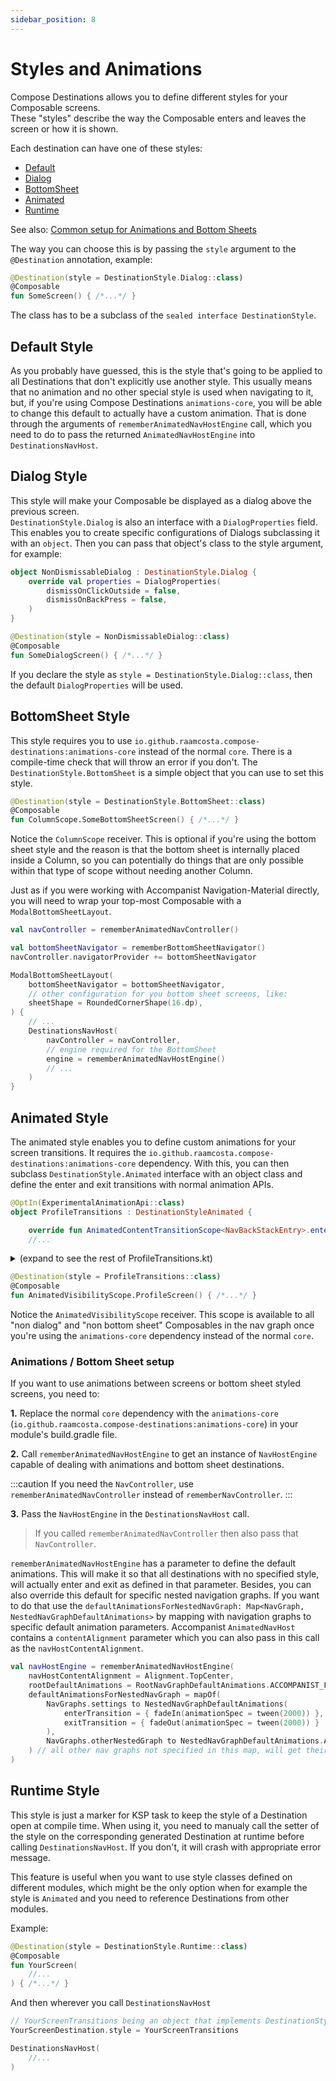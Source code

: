 ```yaml
---
sidebar_position: 8
---
```


# Styles and Animations

Compose Destinations allows you to define different styles for your Composable screens. <br/> 
These "styles" describe the way the Composable enters and leaves the screen or how it is shown.

Each destination can have one of these styles:

- [Default](#default-style)
- [Dialog](#dialog-style)
- [BottomSheet](#bottomsheet-style)
- [Animated](#animated-style)
- [Runtime](#runtime-style)


See also: [Common setup for Animations and Bottom Sheets](#animations-setup)

The way you can choose this is by passing the `style` argument to the `@Destination` annotation, example:

```kotlin
@Destination(style = DestinationStyle.Dialog::class)
@Composable
fun SomeScreen() { /*...*/ }
```
The class has to be a subclass of the `sealed interface DestinationStyle`.

## Default Style

As you probably have guessed, this is the style that's going to be applied to all Destinations that don't explicitly use another style.
This usually means that no animation and no other special style is used when navigating to it, but, if you're using Compose Destinations `animations-core`, you will be able to change this default to actually have a custom animation. That is done through the arguments of `rememberAnimatedNavHostEngine` call, which you need to do to pass the returned `AnimatedNavHostEngine` into `DestinationsNavHost`.

## Dialog Style

This style will make your Composable be displayed as a dialog above the previous screen. <br/>
`DestinationStyle.Dialog` is also an interface with a `DialogProperties` field. This enables you to create specific configurations of Dialogs subclassing it with an `object`. Then you can pass that object's class to the style argument, for example:

```kotlin
object NonDismissableDialog : DestinationStyle.Dialog {
    override val properties = DialogProperties(
        dismissOnClickOutside = false,
        dismissOnBackPress = false,
    )
}
```

```kotlin
@Destination(style = NonDismissableDialog::class)
@Composable
fun SomeDialogScreen() { /*...*/ }
```

If you declare the style as `style = DestinationStyle.Dialog::class`, then the default `DialogProperties` will be used.

## BottomSheet Style

This style requires you to use `io.github.raamcosta.compose-destinations:animations-core` instead of the normal `core`. There is a compile-time check that will throw an error if you don't.
The `DestinationStyle.BottomSheet` is a simple object that you can use to set this style.

```kotlin
@Destination(style = DestinationStyle.BottomSheet::class)
@Composable
fun ColumnScope.SomeBottomSheetScreen() { /*...*/ }
```

Notice the `ColumnScope` receiver. This is optional if you're using the bottom sheet style and the reason is that the bottom sheet is internally placed inside a Column, so you can potentially do things that are only possible within that type of scope without needing another Column.

Just as if you were working with Accompanist Navigation-Material directly, you will need to wrap your top-most Composable with a `ModalBottomSheetLayout`. 

```kotlin
val navController = rememberAnimatedNavController()

val bottomSheetNavigator = rememberBottomSheetNavigator()
navController.navigatorProvider += bottomSheetNavigator

ModalBottomSheetLayout(
    bottomSheetNavigator = bottomSheetNavigator,
    // other configuration for you bottom sheet screens, like:
    sheetShape = RoundedCornerShape(16.dp),
) {
    // ...
    DestinationsNavHost(
        navController = navController,
        // engine required for the BottomSheet
        engine = rememberAnimatedNavHostEngine()
        // ...
    )
}
```

## Animated Style

The animated style enables you to define custom animations for your screen transitions. It requires the `io.github.raamcosta.compose-destinations:animations-core` dependency. With this, you can then subclass `DestinationStyle.Animated` interface with an object class and define the enter and exit transitions with normal animation APIs.

```kotlin title=ProfileTransitions.kt
@OptIn(ExperimentalAnimationApi::class)
object ProfileTransitions : DestinationStyleAnimated {

    override fun AnimatedContentTransitionScope<NavBackStackEntry>.enterTransition(): EnterTransition? {
    //...
```
<details>
  <summary>(expand to see the rest of ProfileTransitions.kt)</summary>

```kotlin
    //...

        return when (initialState.appDestination()) {
            GreetingScreenDestination ->
                slideInHorizontally(
                    initialOffsetX = { 1000 },
                    animationSpec = tween(700)
                )
            else -> null
        }
    }

    override fun AnimatedContentTransitionScope<NavBackStackEntry>.exitTransition(): ExitTransition? {

        return when (targetState.appDestination()) {
            GreetingScreenDestination ->
                slideOutHorizontally(
                    targetOffsetX = { -1000 },
                    animationSpec = tween(700)
                )
            else -> null
        }
    }

    override fun AnimatedContentTransitionScope<NavBackStackEntry>.popEnterTransition(): EnterTransition? {

        return when (initialState.appDestination()) {
            GreetingScreenDestination ->
                slideInHorizontally(
                    initialOffsetX = { -1000 },
                    animationSpec = tween(700)
                )
            else -> null
        }
    }

    override fun AnimatedContentTransitionScope<NavBackStackEntry>.popExitTransition(): ExitTransition? {

        return when (targetState.appDestination()) {
            GreetingScreenDestination ->
                slideOutHorizontally(
                    targetOffsetX = { 1000 },
                    animationSpec = tween(700)
                )
            else -> null
        }
    }
}
```
</details>

```kotlin
@Destination(style = ProfileTransitions::class)
@Composable
fun AnimatedVisibilityScope.ProfileScreen() { /*...*/ }
```

Notice the `AnimatedVisibilityScope` receiver. This scope is available to all "non dialog" and "non bottom sheet" Composables in the nav graph once you're using the `animations-core` dependency instead of the normal `core`.

### Animations / Bottom Sheet setup

If you want to use animations between screens or bottom sheet styled screens, you need to:

**1.** Replace the normal `core` dependency with the `animations-core` (`io.github.raamcosta.compose-destinations:animations-core`) in your module's build.gradle file.

**2.** Call `rememberAnimatedNavHostEngine` to get an instance of `NavHostEngine` capable of dealing with animations and bottom sheet destinations. 

:::caution
If you need the `NavController`, use `rememberAnimatedNavController` instead of `rememberNavController`.
:::

**3.** Pass the `NavHostEngine` in the `DestinationsNavHost` call.

> If you called `rememberAnimatedNavController` then also pass that `NavController`.

`rememberAnimatedNavHostEngine` has a parameter to define the default animations. This will make it so that all destinations with no specified style, will actually enter and exit as defined in that parameter.
Besides, you can also override this default for specific nested navigation graphs. If you want to do that use the `defaultAnimationsForNestedNavGraph: Map<NavGraph, NestedNavGraphDefaultAnimations>` by mapping with navigation graphs to specific default animation parameters.
Accompanist `AnimatedNavHost` contains a `contentAlignment` parameter which you can also pass in this call as the `navHostContentAlignment`.

```kotlin
val navHostEngine = rememberAnimatedNavHostEngine(
    navHostContentAlignment = Alignment.TopCenter,
    rootDefaultAnimations = RootNavGraphDefaultAnimations.ACCOMPANIST_FADING, //default `rootDefaultAnimations` means no animations
    defaultAnimationsForNestedNavGraph = mapOf(
        NavGraphs.settings to NestedNavGraphDefaultAnimations(
            enterTransition = { fadeIn(animationSpec = tween(2000)) },
            exitTransition = { fadeOut(animationSpec = tween(2000)) }
        ),
        NavGraphs.otherNestedGraph to NestedNavGraphDefaultAnimations.ACCOMPANIST_FADING
    ) // all other nav graphs not specified in this map, will get their animations from the `rootDefaultAnimations` above.
)
```

## Runtime Style

This style is just a marker for KSP task to keep the style of a Destination open at compile time. When using it, you need to manualy call the setter of the style on the corresponding generated Destination at runtime before calling `DestinationsNavHost`. If you don't, it will crash with appropriate error message.

This feature is useful when you want to use style classes defined on different modules, which might be the only option when for example the style is `Animated` and you need to reference Destinations from other modules.

Example:

```kotlin
@Destination(style = DestinationStyle.Runtime::class)
@Composable
fun YourScreen(
    //...
) { /*...*/ }
```

And then wherever you call `DestinationsNavHost`

```kotlin
// YourScreenTransitions being an object that implements DestinationStyle.Animated (for example)
YourScreenDestination.style = YourScreenTransitions

DestinationsNavHost(
    //...
)
```
